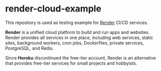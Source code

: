 # render-cloud-example
This repository is used as testing example for [Render](https://render.com/) CI/CD services.

**Render** is a unified cloud platform to build and run apps and websites. Render provides all services in one place, including web services, static sites, background workers, cron jobs, Dockerfiles, private services, PostgreSQL, and Redis.

Since **Heroku** discontinued the free-tier account, Render is an alternative that provides free-tier services for small projects and hobbyists.
